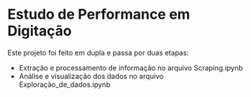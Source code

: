 # Estudo de Performance em Digitação

Este projeto foi feito em dupla e passa por duas etapas:
* Extração e processamento de informação no arquivo Scraping.ipynb
* Análise e visualização dos dados no arquivo Exploração_de_dados.ipynb 
